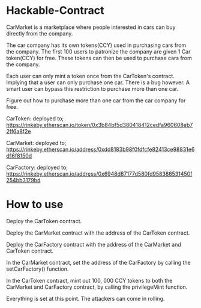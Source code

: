 # Hackable-Contract
CarMarket is a marketplace where people interested in cars can buy directly from the company. 

The car company has its own tokens(CCY) used in purchasing cars from the company. The first 100 users to patronize the company are given 1 Car token(CCY) for free.
These tokens can then be used to purchase cars from the company.

Each user can only mint a token once from the CarToken's contract. Implying that a user can only purchase one car.
There is a bug however. A smart user can bypass this restriction to purchase more than one car.

Figure out how to purchase more than one car from the car company for free.

CarToken: deployed to; https://rinkeby.etherscan.io/token/0x3b84bf5d380418412cedfa960608eb72ff6a8f2e

CarMarket: deployed to; https://rinkeby.etherscan.io/address/0xdd8183b98f0fdfcfe82413ce98831e6d16f8150d

CarFactory: deployed to; https://rinkeby.etherscan.io/address/0x6948d87177d580fd958386531450f254bb3179bd

# How to use

Deploy the CarToken contract.

Deploy the CarMarket contract with the address of the CarToken contract.

Deploy the CarFactory contract with the address of the CarMarket and CarToken contract.

In the CarMarket contract, set the address of the CarFactory by calling the setCarFactory() function.

In the CarToken contract, mint out 100, 000 CCY tokens to both the CarMarket and CarFactory contract, by calling the privilegeMint function.

Everything is set at this point. The attackers can come in rolling.
 
